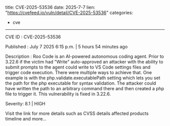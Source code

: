  
title: CVE-2025-53536
date: 2025-7-7
lien: "https://cvefeed.io/vuln/detail/CVE-2025-53536"
categories:
  - cve
---

CVE ID : CVE-2025-53536

Published :  July 7
2025
6:15 p.m. | 5 hours
54 minutes ago

Description : Roo Code is an AI-powered autonomous coding agent. Prior to 3.22.6
if the victim had "Write" auto-approved
an attacker with the ability to submit prompts to the agent could write to VS Code settings files and trigger code execution. There were multiple ways to achieve that. One example is with the php.validate.executablePath setting which lets you set the path for the php executable for syntax validation. The attacker could have written the path to an arbitrary command there and then created a php file to trigger it. This vulnerability is fixed in 3.22.6.

Severity: 8.1 | HIGH

Visit the link for more details
such as CVSS details
affected products
timeline
and more...
